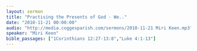 ```yaml
---
layout: sermon
title: "Practising the Presents of God - We.."
date: "2010-11-21 00:00:00"
audio: "http://media.coggesparish.com/sermons/2010-11-21 Miri Keen.mp3"
speaker: "Miri Keen"
bible_passages: ["1Corinthians 12:27-13:8","Luke 4:1-13"]
---
```

